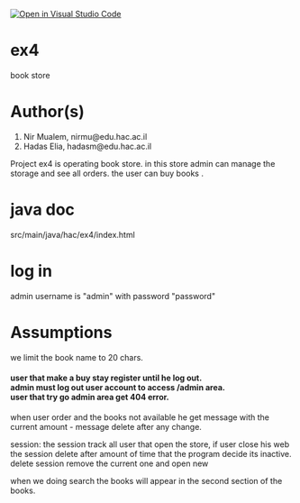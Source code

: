 [![Open in Visual Studio Code](https://classroom.github.com/assets/open-in-vscode-c66648af7eb3fe8bc4f294546bfd86ef473780cde1dea487d3c4ff354943c9ae.svg)](https://classroom.github.com/online_ide?assignment_repo_id=7975750&assignment_repo_type=AssignmentRepo)
# ex4
book store
<h1>Author(s)</h1>
<ol>
<li>Nir Mualem, nirmu@edu.hac.ac.il</li>
<li>Hadas Elia, hadasm@edu.hac.ac.il</li>
</ol>

<p>Project ex4 is operating book store.
in this store admin can manage the storage and see
all orders. the user can buy books </a>.</p>


<h1>java doc</h1>
<p>src/main/java/hac/ex4/index.html</p>

<h1>log in</h1>
<p>admin username is "admin" with password "password"</p>

<h1>Assumptions</h1>
<p>
we limit the book name to 20 chars. 
</p>
<h4>
user that make a buy stay register until he log out. </br>
admin must log out user account to access /admin area. </br>
user that try go admin area get 404 error.
</h4>
<p>
when user order and the books not available he get message with
the current amount - message delete after any change.
</p>
<p>
session: the session track all user that open the store, if user close his web the session delete after amount of time that the
program decide its inactive. delete session remove the current one and open new
</p>
<p>
when we doing search the books will appear in the second section of the books. 
</p>